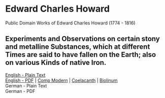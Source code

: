 # Edward Charles Howard

Public Domain Works of Edward Charles Howard (1774 - 1816)

## Experiments and Observations on certain stony and metalline Substances, which at different Times are said to have fallen on the Earth; also on various Kinds of native Iron.

[English - Plain Text](experiments-observations-stony-metalline-substances-fallen-on-earth-native-iron/full-text-english.md)  
[English - PDF](https://cdn.solaranamnesis.com/Howard/howard_meteorites_1802_english.pdf) | [Comp Modern](https://cdn.solaranamnesis.com/Howard/howard_meteorites_1802_english_compmodern.pdf) | [Coelacanth](https://cdn.solaranamnesis.com/Howard/howard_meteorites_1802_english_coelacanth.pdf) | [Biolinum](https://cdn.solaranamnesis.com/Howard/howard_meteorites_1802_english_biolinum.pdf)  
German - Plain Text  
German - PDF  
